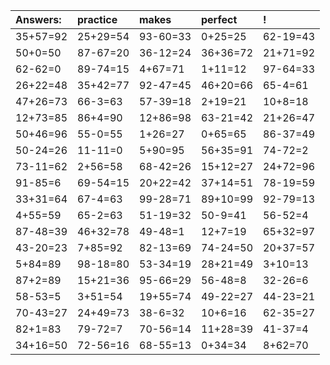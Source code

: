 | Answers: | practice | makes | perfect | ! |
| :--- | :--- | :--- | :--- | :--- |
| 35+57=92 | 25+29=54 | 93-60=33 | 0+25=25 | 62-19=43 | 
| 50+0=50 | 87-67=20 | 36-12=24 | 36+36=72 | 21+71=92 | 
| 62-62=0 | 89-74=15 | 4+67=71 | 1+11=12 | 97-64=33 | 
| 26+22=48 | 35+42=77 | 92-47=45 | 46+20=66 | 65-4=61 | 
| 47+26=73 | 66-3=63 | 57-39=18 | 2+19=21 | 10+8=18 | 
| 12+73=85 | 86+4=90 | 12+86=98 | 63-21=42 | 21+26=47 | 
| 50+46=96 | 55-0=55 | 1+26=27 | 0+65=65 | 86-37=49 | 
| 50-24=26 | 11-11=0 | 5+90=95 | 56+35=91 | 74-72=2 | 
| 73-11=62 | 2+56=58 | 68-42=26 | 15+12=27 | 24+72=96 | 
| 91-85=6 | 69-54=15 | 20+22=42 | 37+14=51 | 78-19=59 | 
| 33+31=64 | 67-4=63 | 99-28=71 | 89+10=99 | 92-79=13 | 
| 4+55=59 | 65-2=63 | 51-19=32 | 50-9=41 | 56-52=4 | 
| 87-48=39 | 46+32=78 | 49-48=1 | 12+7=19 | 65+32=97 | 
| 43-20=23 | 7+85=92 | 82-13=69 | 74-24=50 | 20+37=57 | 
| 5+84=89 | 98-18=80 | 53-34=19 | 28+21=49 | 3+10=13 | 
| 87+2=89 | 15+21=36 | 95-66=29 | 56-48=8 | 32-26=6 | 
| 58-53=5 | 3+51=54 | 19+55=74 | 49-22=27 | 44-23=21 | 
| 70-43=27 | 24+49=73 | 38-6=32 | 10+6=16 | 62-35=27 | 
| 82+1=83 | 79-72=7 | 70-56=14 | 11+28=39 | 41-37=4 | 
| 34+16=50 | 72-56=16 | 68-55=13 | 0+34=34 | 8+62=70 | 
